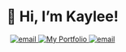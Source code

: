 <div align="center">
 <h1> 👋 Hi, I’m Kaylee!</h1>
  <p> 
    <a href="mailto:kaylee@kayleewilliams.dev" target="_blank">
      <img  src="https://img.shields.io/badge/email-red?style=for-the-badge&logo=gmail&logoColor=white" alt="email">
    <a/> 
    <a href="https://www.kayleewilliams.dev" target="_blank">
      <img  src="https://img.shields.io/badge/portfolio-F96CE6?style=for-the-badge&logo=Internet-Explorer&logoColor=white" alt="My Portfolio">
    <a/>
    <a href="www.linkedin.com/in/kaylee-w" target="_blank">
      <img  src="https://img.shields.io/badge/linkedin-0A66C2?style=for-the-badge&logo=linkedin&logoColor=white" alt="email">
    <a/>
  </p>
</div> 


<!---
KayleeWilliams/KayleeWilliams is a ✨ special ✨ repository because its `README.md` (this file) appears on your GitHub profile.
You can click the Preview link to take a look at your changes.
--->
